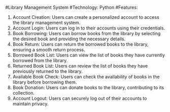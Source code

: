 #Library Management System
#Technology: Python
#Features: 
1. Account Creation: Users can create a personalized account to access the library management system.
2. Account Login: Users can log in to their accounts using their credentials.
3. Book Borrowing: Users can borrow books from the library by selecting the desired book and providing the necessary details.
4. Book Return: Users can return the borrowed books to the library, ensuring a smooth return process.
5. Borrowed Book List: Users can view the list of books they have currently borrowed from the library.
6. Returned Book List: Users can review the list of books they have previously returned to the library.
7. Available Book Check: Users can check the availability of books in the library before borrowing them.
8. Book Donation: Users can donate books to the library, contributing to its collection.
9. Account Logout: Users can securely log out of their accounts to maintain privacy.
